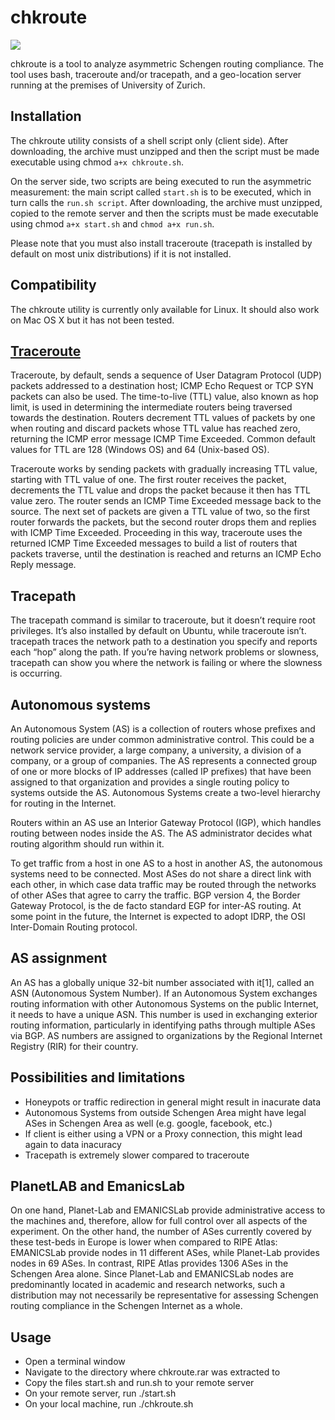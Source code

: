 # chkroute

![](http://www.fp7-flamingo.eu/wp-content/uploads/2014/12/flamingo.png)

chkroute is a tool to analyze asymmetric Schengen routing compliance. The tool uses bash, traceroute and/or tracepath, and a geo-location server running at the premises of University of Zurich.

## Installation

The chkroute utility consists of a shell script only (client side). After downloading, the archive must unzipped and then the script must be made executable using chmod ```a+x chkroute.sh```.

On the server side, two scripts are being executed to run the asymmetric measurement: the main script called ```start.sh``` is to be executed, which in turn calls the ```run.sh script```. After downloading, the archive must unzipped, copied to the remote server and then the scripts must be made executable using chmod ```a+x start.sh``` and ```chmod a+x run.sh```.

Please note that you must also install traceroute (tracepath is installed by default on most unix distributions) if it is not installed.

## Compatibility

The chkroute utility is currently only available for Linux. It should also work on Mac OS X but it has not been tested.

## [Traceroute](https://en.wikipedia.org/wiki/Traceroute)

Traceroute, by default, sends a sequence of User Datagram Protocol (UDP) packets addressed to a destination host; ICMP Echo Request or TCP SYN packets can also be used. The time-to-live (TTL) value, also known as hop limit, is used in determining the intermediate routers being traversed towards the destination. Routers decrement TTL values of packets by one when routing and discard packets whose TTL value has reached zero, returning the ICMP error message ICMP Time Exceeded. Common default values for TTL are 128 (Windows OS) and 64 (Unix-based OS).

Traceroute works by sending packets with gradually increasing TTL value, starting with TTL value of one. The first router receives the packet, decrements the TTL value and drops the packet because it then has TTL value zero. The router sends an ICMP Time Exceeded message back to the source. The next set of packets are given a TTL value of two, so the first router forwards the packets, but the second router drops them and replies with ICMP Time Exceeded. Proceeding in this way, traceroute uses the returned ICMP Time Exceeded messages to build a list of routers that packets traverse, until the destination is reached and returns an ICMP Echo Reply message.

## Tracepath

The tracepath command is similar to traceroute, but it doesn’t require root privileges. It’s also installed by default on Ubuntu, while traceroute isn’t. tracepath traces the network path to a destination you specify and reports each “hop” along the path. If you’re having network problems or slowness, tracepath can show you where the network is failing or where the slowness is occurring.

## Autonomous systems

An Autonomous System (AS) is a collection of routers whose prefixes and routing policies are under common administrative control. This could be a network service provider, a large company, a university, a division of a company, or a group of companies. The AS represents a connected group of one or more blocks of IP addresses (called IP prefixes) that have been assigned to that organization and provides a single routing policy to systems outside the AS. Autonomous Systems create a two-level hierarchy for routing in the Internet.

Routers within an AS use an Interior Gateway Protocol (IGP), which handles routing between nodes inside the AS.  The AS administrator decides what routing algorithm should run within it.

To get traffic from a host in one AS to a host in another AS, the autonomous systems need to be connected. Most ASes do not share a direct link with each other, in which case data traffic may be routed through the networks of other ASes that agree to carry the traffic. BGP version 4, the Border Gateway Protocol, is the de facto standard EGP for inter-AS routing. At some point in the future, the Internet is expected to adopt IDRP, the OSI Inter-Domain Routing protocol.

## AS assignment

An AS has a globally unique 32-bit number associated with it[1], called an ASN (Autonomous System Number). If an Autonomous System exchanges routing information with other Autonomous Systems on the public Internet, it needs to have a unique ASN. This number is used in exchanging exterior routing information, particularly in identifying paths through multiple ASes via BGP. AS numbers are assigned to organizations by the Regional Internet Registry (RIR) for their country.

## Possibilities and limitations

* Honeypots or traffic redirection in general might result in inacurate data 
* Autonomous Systems from outside Schengen Area might have legal ASes in Schengen Area as well (e.g. google, facebook, etc.) 
* If client is either using a VPN or a Proxy connection, this might lead again to data inacuracy 
* Tracepath is extremely slower compared to traceroute

## PlanetLAB and EmanicsLab

On one hand, Planet-Lab and EMANICSLab provide administrative access to the machines and, therefore, allow for full control over all aspects of the experiment. On the other hand, the number of ASes currently covered by these test-beds in Europe is lower when compared to RIPE Atlas: EMANICSLab provide nodes in 11 different ASes, while Planet-Lab provides nodes in 69 ASes. In contrast, RIPE Atlas provides 1306 ASes in the Schengen Area alone. Since Planet-Lab and EMANICSLab nodes are predominantly located in academic and research networks, such a distribution may not necessarily be representative for assessing Schengen routing compliance in the Schengen Internet as a whole.

## Usage

* Open a terminal window
* Navigate to the directory where chkroute.rar was extracted to
* Copy the files start.sh and run.sh to your remote server
* On your remote server, run ./start.sh
* On your local machine, run ./chkroute.sh
